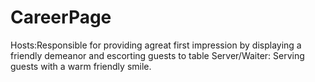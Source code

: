 # CareerPage

Hosts:Responsible for providing agreat first impression by displaying a friendly demeanor and escorting guests to table
Server/Waiter: Serving guests with a warm friendly smile.